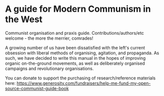 # A guide for Modern Communism in the West
Communist organisation and praxis guide. Contributions/authors/etc welcome - the more the merrier, comrades!

A growing number of us have been dissatisfied with the left's current obsession with liberal methods of organising, agitation, and propaganda. As such, we have decided to write this manual in the hopes of improving organic on-the-ground movements, as well as deliberately organised campaigns and revolutionary organisations.

You can donate to support the 
purchasing of 
research/reference materials 
here: 
https://www.generosity.com/fundraisers/help-me-fund-my-open-source-communist-guide-book
